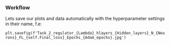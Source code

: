 ### Workflow 

Lets save our plots and data automatically with the hyperparameter settings in their name, f.e: 

```plt.savefig(f'Task_2_regulator_{Lambda}_hlayers_{Hidden_layers}_N_{Neurons}_FL_{self.Final_loss}_Epochs_{Adam_epochs}.jpg')```